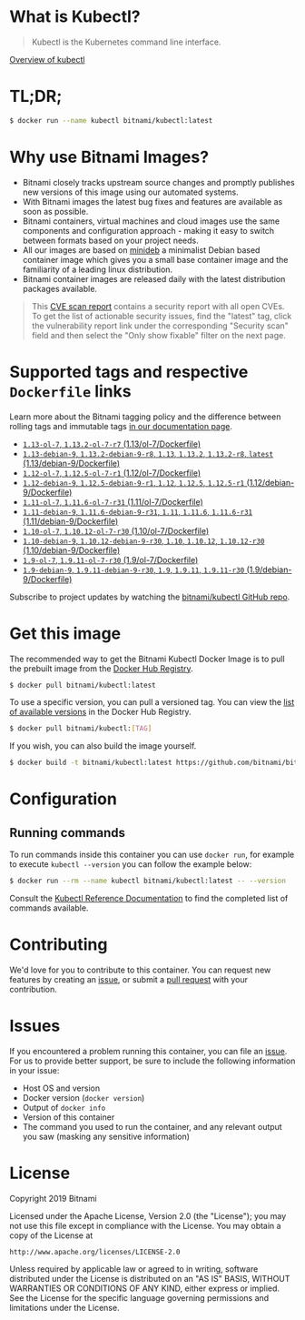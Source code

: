 
# What is Kubectl?

> Kubectl is the Kubernetes command line interface.

[Overview of kubectl](https://kubernetes.io/docs/reference/kubectl/overview/)

# TL;DR;

```bash
$ docker run --name kubectl bitnami/kubectl:latest
```

# Why use Bitnami Images?

* Bitnami closely tracks upstream source changes and promptly publishes new versions of this image using our automated systems.
* With Bitnami images the latest bug fixes and features are available as soon as possible.
* Bitnami containers, virtual machines and cloud images use the same components and configuration approach - making it easy to switch between formats based on your project needs.
* All our images are based on [minideb](https://github.com/bitnami/minideb) a minimalist Debian based container image which gives you a small base container image and the familiarity of a leading linux distribution.
* Bitnami container images are released daily with the latest distribution packages available.


> This [CVE scan report](https://quay.io/repository/bitnami/kubectl?tab=tags) contains a security report with all open CVEs. To get the list of actionable security issues, find the "latest" tag, click the vulnerability report link under the corresponding "Security scan" field and then select the "Only show fixable" filter on the next page.

# Supported tags and respective `Dockerfile` links

Learn more about the Bitnami tagging policy and the difference between rolling tags and immutable tags [in our documentation page](https://docs.bitnami.com/containers/how-to/understand-rolling-tags-containers/).


* [`1.13-ol-7`, `1.13.2-ol-7-r7` (1.13/ol-7/Dockerfile)](https://github.com/bitnami/bitnami-docker-kubectl/blob/1.13.2-ol-7-r7/1.13/ol-7/Dockerfile)
* [`1.13-debian-9`, `1.13.2-debian-9-r8`, `1.13`, `1.13.2`, `1.13.2-r8`, `latest` (1.13/debian-9/Dockerfile)](https://github.com/bitnami/bitnami-docker-kubectl/blob/1.13.2-debian-9-r8/1.13/debian-9/Dockerfile)
* [`1.12-ol-7`, `1.12.5-ol-7-r1` (1.12/ol-7/Dockerfile)](https://github.com/bitnami/bitnami-docker-kubectl/blob/1.12.5-ol-7-r1/1.12/ol-7/Dockerfile)
* [`1.12-debian-9`, `1.12.5-debian-9-r1`, `1.12`, `1.12.5`, `1.12.5-r1` (1.12/debian-9/Dockerfile)](https://github.com/bitnami/bitnami-docker-kubectl/blob/1.12.5-debian-9-r1/1.12/debian-9/Dockerfile)
* [`1.11-ol-7`, `1.11.6-ol-7-r31` (1.11/ol-7/Dockerfile)](https://github.com/bitnami/bitnami-docker-kubectl/blob/1.11.6-ol-7-r31/1.11/ol-7/Dockerfile)
* [`1.11-debian-9`, `1.11.6-debian-9-r31`, `1.11`, `1.11.6`, `1.11.6-r31` (1.11/debian-9/Dockerfile)](https://github.com/bitnami/bitnami-docker-kubectl/blob/1.11.6-debian-9-r31/1.11/debian-9/Dockerfile)
* [`1.10-ol-7`, `1.10.12-ol-7-r30` (1.10/ol-7/Dockerfile)](https://github.com/bitnami/bitnami-docker-kubectl/blob/1.10.12-ol-7-r30/1.10/ol-7/Dockerfile)
* [`1.10-debian-9`, `1.10.12-debian-9-r30`, `1.10`, `1.10.12`, `1.10.12-r30` (1.10/debian-9/Dockerfile)](https://github.com/bitnami/bitnami-docker-kubectl/blob/1.10.12-debian-9-r30/1.10/debian-9/Dockerfile)
* [`1.9-ol-7`, `1.9.11-ol-7-r30` (1.9/ol-7/Dockerfile)](https://github.com/bitnami/bitnami-docker-kubectl/blob/1.9.11-ol-7-r30/1.9/ol-7/Dockerfile)
* [`1.9-debian-9`, `1.9.11-debian-9-r30`, `1.9`, `1.9.11`, `1.9.11-r30` (1.9/debian-9/Dockerfile)](https://github.com/bitnami/bitnami-docker-kubectl/blob/1.9.11-debian-9-r30/1.9/debian-9/Dockerfile)

Subscribe to project updates by watching the [bitnami/kubectl GitHub repo](https://github.com/bitnami/bitnami-docker-kubectl).

# Get this image

The recommended way to get the Bitnami Kubectl Docker Image is to pull the prebuilt image from the [Docker Hub Registry](https://hub.docker.com/r/bitnami/kubectl).

```bash
$ docker pull bitnami/kubectl:latest
```

To use a specific version, you can pull a versioned tag. You can view the [list of available versions](https://hub.docker.com/r/bitnami/kubectl/tags/) in the Docker Hub Registry.

```bash
$ docker pull bitnami/kubectl:[TAG]
```

If you wish, you can also build the image yourself.

```bash
$ docker build -t bitnami/kubectl:latest https://github.com/bitnami/bitnami-docker-kubectl.git
```

# Configuration

## Running commands

To run commands inside this container you can use `docker run`, for example to execute `kubectl --version` you can follow the example below:

```bash
$ docker run --rm --name kubectl bitnami/kubectl:latest -- --version
```

Consult the [Kubectl Reference Documentation](https://kubernetes.io/docs/reference/generated/kubectl/kubectl-commands) to find the completed list of commands available.

# Contributing

We'd love for you to contribute to this container. You can request new features by creating an [issue](https://github.com/bitnami/bitnami-docker-kubectl/issues), or submit a [pull request](https://github.com/bitnami/bitnami-docker-kubectl/pulls) with your contribution.

# Issues

If you encountered a problem running this container, you can file an [issue](https://github.com/bitnami/bitnami-docker-kubectl/issues). For us to provide better support, be sure to include the following information in your issue:

- Host OS and version
- Docker version (`docker version`)
- Output of `docker info`
- Version of this container
- The command you used to run the container, and any relevant output you saw (masking any sensitive information)

# License

Copyright 2019 Bitnami

Licensed under the Apache License, Version 2.0 (the "License");
you may not use this file except in compliance with the License.
You may obtain a copy of the License at

    http://www.apache.org/licenses/LICENSE-2.0

Unless required by applicable law or agreed to in writing, software
distributed under the License is distributed on an "AS IS" BASIS,
WITHOUT WARRANTIES OR CONDITIONS OF ANY KIND, either express or implied.
See the License for the specific language governing permissions and
limitations under the License.
